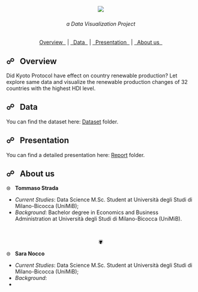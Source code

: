 <p align="center">
  <img src="https://github.com/TStrada/Dataviz/blob/39df1ad03afa7845d1aee18b832b7405f528c6c2/Images/Music.jpg" width="60%">
</p>
  <h6 align="center">a Data Visualization Project</h6>
<p align="center">
  <a href="#overview">Overview &nbsp;</a> |
  <a href="#data">&nbsp; Data &nbsp;</a> |
  <a href="#presentation">&nbsp; Presentation &nbsp;</a> |
  <a href="#aboutus">&nbsp; About us &nbsp;</a>
</p>

<a name="overview"></a>
## &#9741; &nbsp; Overview
Did Kyoto Protocol have effect on country renewable production?
Let explore same data and visualize the renewable production changes of 32 countries with the highest HDI level. 

<a name="data"></a>
## &#9741; &nbsp; Data
You can find the dataset here: <a href="https://github.com/TStrada/Data-Management/tree/main/Dataset">Dataset</a> folder.<br> 

<a name="presentation"></a>
## &#9741; &nbsp; Presentation 
You can find a detailed presentation here: <a href="https://github.com/TStrada/Data-Management/tree/main/Report">Report</a> folder.<br>


<a name="aboutus"></a>
## &#9741; &nbsp; About us

&#8860; &nbsp; **Tommaso Strada** 

- *Current Studies*: Data Science M.Sc. Student at Università degli Studi di Milano-Bicocca (UniMiB);
- *Background*: Bachelor degree in Economics and Business Administration at Università degli Studi di Milano-Bicocca (UniMiB).
<br>

<p align = "center">
  <a href = "https://github.com/TStrada"><img src="https://github.com/TStrada/TStrada/blob/main/GitHub_image.png" width = "2.5%"></a>
</p>

&#8860; &nbsp; **Sara Nocco**

- *Current Studies*: Data Science M.Sc. Student at Università degli Studi di Milano-Bicocca (UniMiB);
- *Background*: 
- <br>

<p align = "center">
<!--   <a href = "https linkedin"><img src="link sub directory image linkedin " width = "2.3%"></a> -->
</p>

